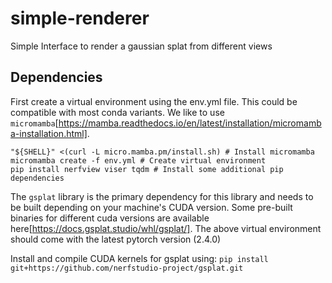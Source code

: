 # simple-renderer
Simple Interface to render a gaussian splat from different views

## Dependencies
First create a virtual environment using the env.yml file. This could be compatible with most conda variants. We like to use `micromamba`[https://mamba.readthedocs.io/en/latest/installation/micromamba-installation.html].

```
"${SHELL}" <(curl -L micro.mamba.pm/install.sh) # Install micromamba
micromamba create -f env.yml # Create virtual environment
pip install nerfview viser tqdm # Install some additional pip dependencies
```

The `gsplat` library is the primary dependency for this library and needs to be built depending on your machine's CUDA version. Some pre-built binaries for different cuda versions are available here[https://docs.gsplat.studio/whl/gsplat/]. The above virtual environment should come with the latest pytorch version (2.4.0)

Install and compile CUDA kernels for gsplat using:
`pip install git+https://github.com/nerfstudio-project/gsplat.git`